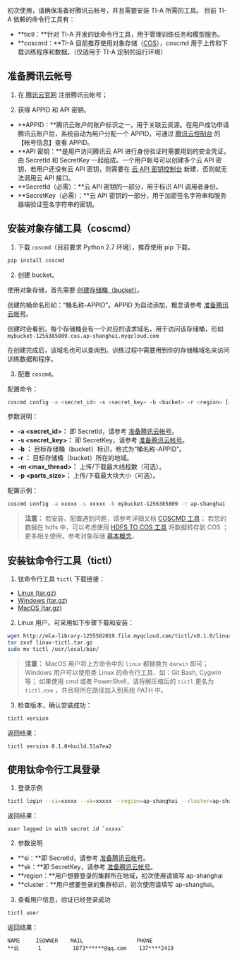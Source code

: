 初次使用，请确保准备好腾讯云帐号，并且需要安装 TI-A 所需的工具。
目前 TI-A 依赖的命令行工具有：

- **tictl：**针对 TI-A 开发的钛命令行工具，用于管理训练任务和模型服务。
- **coscmd：**TI-A 目前推荐使用对象存储（[COS](https://console.cloud.tencent.com/cos)），coscmd 用于上传和下载训练程序和数据。（仅适用于 TI-A 定制的运行环境）
<span id = "start"></span>

## 准备腾讯云帐号
1. 在 [腾讯云官网](https://cloud.tencent.com) 注册腾讯云帐号；

2. 获得 APPID 和 API 密钥。

- **APPID：**腾讯云账户的账户标识之一，用于关联云资源。在用户成功申请腾讯云账户后，系统自动为用户分配一个 APPID。可通过  [腾讯云控制台](https://console.cloud.tencent.com/developer) 的【帐号信息】查看 APPID。
- **API 密钥：**是用户访问腾讯云 API 进行身份验证时需要用到的安全凭证，由 SecretId 和 SecretKey 一起组成。一个用户帐号可以创建多个云 API 密钥，若用户还没有云 API 密钥，则需要在 [云 API 密钥控制台](https://console.cloud.tencent.com/capi) 新建，否则就无法调用云 API 接口。
- **SecretId（必需）：**云 API 密钥的一部分，用于标识 API 调用者身份。
- **SecretKey（必需）：**云 API 密钥的一部分，用于加密签名字符串和服务器端验证签名字符串的密钥。

## 安装对象存储工具（coscmd）
1. 下载 `coscmd`（目前要求 Python 2.7 环境），推荐使用 pip 下载。

```bash
pip install coscmd
```

2. 创建 bucket。

使用对象存储，首先需要 [创建存储桶（bucket）](https://console.cloud.tencent.com/cos/bucket)。

创建的桶命名形如：“桶名称-APPID”。APPID 为自动添加，概念请参考 [准备腾讯云帐号](https://cloud.tencent.com/document/product/851/17044#.E5.87.86.E5.A4.87.E8.85.BE.E8.AE.AF.E4.BA.91.E5.B8.90.E5.8F.B7)。

 创建时会看到，每个存储桶会有一个对应的请求域名，用于访问该存储桶，形如`mybucket-1256385809.cos.ap-shanghai.myqcloud.com`

 在创建完成后，该域名也可以查询到。训练过程中需要用到你的存储桶域名来访问训练数据和程序。

3. 配置 `coscmd`。

 配置命令：

 ```bash
coscmd config -a <secret_id> -s <secret_key> -b <bucket> -r <region> [-m  <max_thread>] [-p <parts_size>]
```

 参数说明：  

 - **-a <secret_id>：** 即 SecretId，请参考 [准备腾讯云帐号](https://cloud.tencent.com/document/product/851/17044#.E5.87.86.E5.A4.87.E8.85.BE.E8.AE.AF.E4.BA.91.E5.B8.90.E5.8F.B7)。
 - **-s <secret_key>：** 即 SecretKey，请参考 [准备腾讯云帐号](https://cloud.tencent.com/document/product/851/17044#.E5.87.86.E5.A4.87.E8.85.BE.E8.AE.AF.E4.BA.91.E5.B8.90.E5.8F.B7)。
 - **-b <bucket>：** 目标存储桶（bucket）标识，格式为“桶名称-APPID”。
 - **-r <region>：** 目标存储桶（bucket）所在的地域。
 - **-m <max_thread>：**  上传/下载最大线程数（可选）。
 - **-p <parts_size>：** 上传/下载最大块大小（可选）。 

 配置示例：
 ```bash
coscmd config -a xxxxx -s xxxxx -b mybucket-1256385809 -r ap-shanghai
```

 >**注意：**
 >若安装、配置遇到问题，请参考详细文档 [COSCMD 工具](https://cloud.tencent.com/document/product/436/10976)；
 >若您的数据在 hdfs 中，可以考虑使用 [HDFS TO COS 工具](https://cloud.tencent.com/document/product/436/7212) 将数据转存到 COS ；
 >更多相关使用，参考对象存储 [基本概念](https://cloud.tencent.com/document/product/436/6225)。

##  安装钛命令行工具（tictl）

1. 钛命令行工具 `tictl` 下载链接：

- [Linux (tar.gz)](http://mla-library-1255502019.cossh.myqcloud.com/tictl/v0.1.0/linux-tictl.tar.gz)
- [Windows (tar.gz)](http://mla-library-1255502019.cossh.myqcloud.com/tictl/v0.1.0/windows-tictl.tar.gz)
- [MacOS (tar.gz)](http://mla-library-1255502019.cossh.myqcloud.com/tictl/v0.1.0/darwin-tictl.tar.gz)

2. Linux 用户，可采用如下步骤下载和安装：

 ```bash
wget http://mla-library-1255502019.file.myqcloud.com/tictl/v0.1.0/linux-tictl.tar.gz
tar zxvf linux-tictl.tar.gz
sudo mv tictl /usr/local/bin/
```
> **注意：**
> MacOS 用户将上方命令中的 `linux` 都替换为 `darwin` 即可；
> Windows 用户可以使用类 Linux 的命令行工具，如：Git Bash, Cygwin 等；
> 如果使用 cmd 或者 PowerShell，请将解压缩后的 `tictl` 更名为 `tictl.exe` ，并且将所在路径加入到系统 PATH 中。

3. 检查版本，确认安装成功：

```bash
tictl version
```

返回结果：
```
tictl version 0.1.0+build.51a7ea2
```
 
## 使用钛命令行工具登录
1. 登录示例

```bash
tictl login --si=xxxxx --sk=xxxxx --region=ap-shanghai --cluster=ap-shanghai
```

返回结果：
```
user logged in with secret id `xxxxx`
```

2. 参数说明

- **si：**即 SecretId，请参考 [准备腾讯云帐号](https://cloud.tencent.com/document/product/851/17044#.E5.87.86.E5.A4.87.E8.85.BE.E8.AE.AF.E4.BA.91.E5.B8.90.E5.8F.B7)。
- **sk：**即 SecretKey，请参考 [准备腾讯云帐号](https://cloud.tencent.com/document/product/851/17044#.E5.87.86.E5.A4.87.E8.85.BE.E8.AE.AF.E4.BA.91.E5.B8.90.E5.8F.B7)。
- **region：**用户想要登录的集群所在地域，初次使用请填写 ap-shanghai
- **cluster：**用户想要登录的集群标识，初次使用请填写 ap-shanghai。

3. 查看用户信息，验证已经登录成功

```bash
tictl user
```

返回结果：
```
NAME     ISOWNER    MAIL                 PHONE
**云      1          1873******@qq.com    137****2419
```






